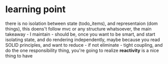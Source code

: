 

# learning point

there is no isolation between state (todo_items), and representaion (dom things), this doens't follow mvc or any structure whatsoever, the main takeaway - I maintain - should be, once you want to be smart, and start isolating state, and do rendering independently, maybe because you read SOLID principles, and want to reduce - if not eliminate - tight coupling, and do the one responsibility thing, you're going to realize **reactivity** is a nice thing to have 